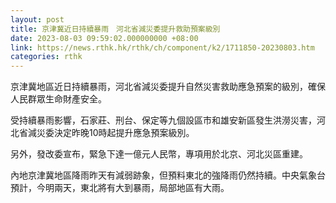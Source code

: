 ```yaml
---
layout: post
title: 京津冀近日持續暴雨　河北省減災委提升救助預案級別
date: 2023-08-03 09:59:02.000000000 +08:00
link: https://news.rthk.hk/rthk/ch/component/k2/1711850-20230803.htm
categories: rthk
---
```


京津冀地區近日持續暴雨，河北省減災委提升自然災害救助應急預案的級別，確保人民群眾生命財產安全。

受持續暴雨影響，石家莊、刑台、保定等九個設區市和雄安新區發生洪澇災害，河北省減災委決定昨晚10時起提升應急預案級別。

另外，發改委宣布，緊急下達一億元人民幣，專項用於北京、河北災區重建。

內地京津冀地區降雨昨天有減弱跡象，但預料東北的強降雨仍然持續。中央氣象台預計，今明兩天，東北將有大到暴雨，局部地區有大雨。
